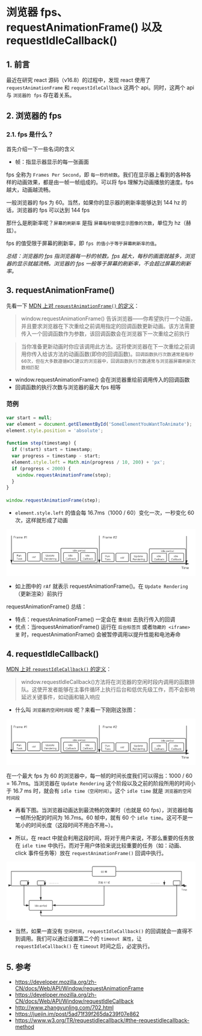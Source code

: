 # 浏览器 fps、requestAnimationFrame() 以及 requestIdleCallback()

## 1. 前言
最近在研究 react 源码（v16.8）的过程中，发现 react 使用了 `requestAnimationFrame` 和 `requestIdleCallback` 这两个 api。同时，这两个 api 与 `浏览器的 fps` 存在着关系。

## 2. 浏览器的 fps

### 2.1. fps 是什么？

首先介绍一下一些名词的含义

- 帧：指显示器显示的每一张画面

fps 全称为 `Frames Per Second`，即 `每一秒的帧数`。我们在显示器上看到的各种各样的动画效果，都是由一帧一帧组成的。可以将 fps 理解为动画播放的速度。fps 越大，动画越流畅。

一般浏览器的 fps 为 60。当然，如果你的显示器的刷新率能够达到 144 hz 的话，浏览器的 fps 可以达到 144 fps

那什么是刷新率呢？`屏幕的刷新率` 是指 `屏幕每秒能够显示图像的次数`，单位为 hz（赫兹）。

fps 的值受限于屏幕的刷新率，即 `fps 的值小于等于屏幕刷新率的值`。

*总结：浏览器的 fps 指浏览器每一秒的帧数。fps 越大，每秒的画面就越多，浏览器的显示就越流畅。浏览器的 fps 一般等于屏幕的刷新率，不会超过屏幕的刷新率。*

## 3. requestAnimationFrame()

先看一下 [MDN 上对 `requestAnimationFrame()` 的定义](https://developer.mozilla.org/zh-CN/docs/Web/API/Window/requestAnimationFrame)：

> window.requestAnimationFrame() 告诉浏览器——你希望执行一个动画，并且要求浏览器在下次重绘之前调用指定的回调函数更新动画。该方法需要传入一个回调函数作为参数，该回调函数会在浏览器下一次重绘之前执行

> 当你准备更新动画时你应该调用此方法。这将使浏览器在下一次重绘之前调用你传入给该方法的动画函数(即你的回调函数)。`回调函数执行次数通常是每秒60次，但在大多数遵循W3C建议的浏览器中，回调函数执行次数通常与浏览器屏幕刷新次数相匹配`

- window.requestAnimationFrame() 会在浏览器重绘前调用传入的回调函数
- 回调函数的执行次数与浏览器的最大 fps 相等

### 范例

```javascript
var start = null;
var element = document.getElementById('SomeElementYouWantToAnimate');
element.style.position = 'absolute';

function step(timestamp) {
  if (!start) start = timestamp;
  var progress = timestamp - start;
  element.style.left = Math.min(progress / 10, 200) + 'px';
  if (progress < 2000) {
    window.requestAnimationFrame(step);
  }
}

window.requestAnimationFrame(step);
```
- `element.style.left` 的值会每 16.7ms（1000 / 60）变化一次，一秒变化 60 次，这样就形成了动画

<img src="./assets/fps.png">

- 如上图中的 `rAf` 就表示 requestAnimationFrame()。在 `Update Rendering`（更新渲染）前执行

requestAnimationFrame() 总结：

- 特点：requestAnimationFrame() 一定会在 `重绘前` 去执行传入的回调
- 优点：当requestAnimationFrame() 运行在 `后台标签页` 或者`隐藏的 <iframe> 里` 时，requestAnimationFrame() 会被暂停调用以提升性能和电池寿命

## 4. requestIdleCallback()
[MDN 上对 `requestIdleCallback()` 的定义](https://developer.mozilla.org/zh-CN/docs/Web/API/Window/requestAnimationFrame)：

> window.requestIdleCallback()方法将在浏览器的空闲时段内调用的函数排队。这使开发者能够在主事件循环上执行后台和低优先级工作，而不会影响延迟关键事件，如动画和输入响应

- 什么叫 `浏览器的空闲时间段` 呢？来看一下刚刚这张图：

<img src="./assets/fps.png">

在一个最大 fps 为 60 的浏览器中，每一帧的时间长度我们可以得出：1000 / 60 = 16.7ms。当浏览器在 `Update Rendering` 这个阶段以及之前的阶段所用的时间小于 16.7 ms 时，就会有 `idle time（空闲时间）`。这个 `idle time` 就是 `浏览器的空闲时间段`


- 再看下图。当浏览器动画达到最流畅的效果时（也就是 60 fps），浏览器给每一帧所分配的时间为 16.7ms。60 帧中，就有 60 个 `idle time`。这可不是一笔小的时间长度（这段时间不用白不用~）。

- 所以，在 react 中就会利用这段时间，将对于用户来说，不那么重要的任务放在 `idle time` 中执行。而对于用户体验来说比较重要的任务（如：动画、click 事件任务等）放在 `requestAnimationFrame()` 回调中执行。

<img src="./assets/fps2.png">

- 当然，如果一直没有 `空闲时间`，`requestIdleCallback()` 的回调就会一直得不到调用。我们可以通过设置第二个的 `timeout 属性`，让 `requestIdleCallback()` 在 `timeout` 时间之后，必定执行。



## 5. 参考
- https://developer.mozilla.org/zh-CN/docs/Web/API/Window/requestAnimationFrame
- https://developer.mozilla.org/zh-CN/docs/Web/API/Window/requestIdleCallback
- http://www.zhangyunling.com/702.html
- https://juejin.im/post/5ad71f39f265da239f07e862
- https://www.w3.org/TR/requestidlecallback/#the-requestidlecallback-method